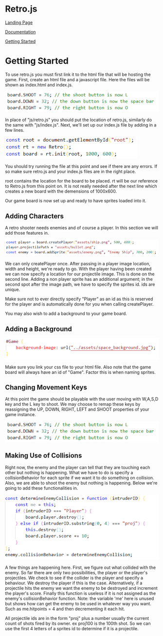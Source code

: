 # Retro.js

[Landing Page](https://boiling-ridge-29637.herokuapp.com/)

[Documentation](https://boiling-ridge-29637.herokuapp.com/documentation.html)


[Getting Started](https://boiling-ridge-29637.herokuapp.com/getting-started.html)

# Getting Started

To use retro.js you must first link it to the html
file that will be hosting the game. First, create an
html file and a javascript file. Here the files will
be shown as index.html and index.js.




![Project Image1](/doc/remap.PNG)


 In place of "js/retro.js" you should put the location of retro.js, similarly do the same with "js/index.js". Next, we'll set up our index.js file by adding in a few lines.
 
 
![Project Image2](/doc/indexjs-init.PNG)


 You should try running the file at this point and see if there are any errors. If so make sure retro.js and your index.js files are in the right place. 
 
 
 
 root contains the location for the board to be placed. rt will be our reference to Retro.js from this point on. It is not really needed after the next line which creates a new board with the demensions of 1000x600.
 
 
 
 Our game board is now set up and ready to have sprites loaded into it. 
 
 ## Adding Characters
 A retro shooter needs enemies and of course a player. In this section we will add those features in.
 
 
![Project Image3](/doc/creating-player-enemy.PNG)


 We can only createPlayer once. After passing in a player image location, width and height, we're ready to go. With the player having been created we can now specify a location for our projectile image. This is done on the second line. Adding a non player sprite has an additional argument; in the second spot after the image path, we have to specify the sprites id. ids are unique.

Make sure not to ever directly specify "Player" as an id as this is reserved for the player and is automatically done for you when calling createPlayer.


You may also wish to add a background to your game board.

## Adding a Background

![Project Image4](/doc/add-background.PNG)



Make sure you link your css file to your html file. Also note that the game board will always have an id of "Game". Factor this is when naming sprites.

## Changing Movement Keys
At this point the game should be playable with the user moving with W,A,S,D key and the L key to shoot. We may choose to remap these keys by reassigning the UP, DOWN, RIGHT, LEFT and SHOOT properties of your game instance.

![Project Image5](/doc/remap.PNG)
## Making Use of Collisions
Right now, the enemy and the player can tell that they are touching each other but nothing is happening. What we have to do is specify a collisionBehavior for each sprite if we want it to do something on collision. Also, we are able to shoot the enemy but nothing is happening. Below we're going to add these functionalities in.


![Project Image6](/doc/collision-behaviour.PNG)


A few things are happening here. First, we figure out what collided with the enemy. So far there are only two possibilities, the player or the player's projectiles. We check to see if the collider is the player and specify a behaviour. We destroy the player if this is the case. Alternatively, if a projectile hits the enemy we want the enemy to be destroyed and increment the player's score. Finally this function is useless if it is not assigned as the enemy's collisionBehavior function. Note: the variable 'me' here is unused but shows how can get the enemy to be used in whatever way you want. Such as me.hitpoints = 4 and then decrementing it each hit.


All projectile ids are in the form "proj" plus a number usually the current count of shots fired by its owner. ex proj100 is the 100th shot. So we can use the first 4 letters of a sprites id to determine if it is a projectile.

